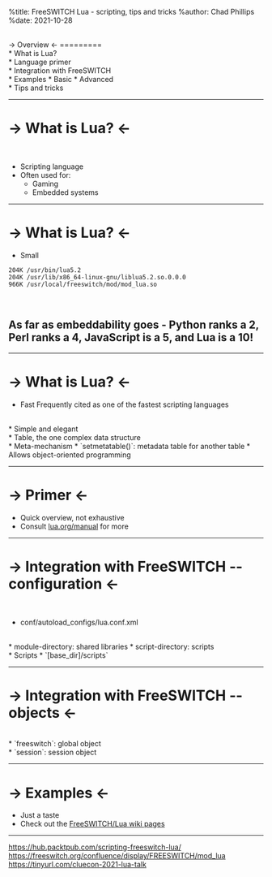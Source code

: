 %title: FreeSWITCH Lua - scripting, tips and tricks
%author: Chad Phillips
%date: 2021-10-28


<br>
-> Overview <-
=========

<br>
* What is Lua?
<br>
* Language primer
<br>
* Integration with FreeSWITCH
<br>
* Examples
  * Basic
  * Advanced
<br>
* Tips and tricks

----

-> What is Lua? <-
=========
<br>

* Scripting language
* Often used for:
  * Gaming
  * Embedded systems

----

-> What is Lua? <-
=========
* Small


```
204K /usr/bin/lua5.2
204K /usr/lib/x86_64-linux-gnu/liblua5.2.so.0.0.0
966K /usr/local/freeswitch/mod/mod_lua.so
```
<br>

## As far as embeddability goes - Python ranks a 2, Perl ranks a 4, JavaScript is a 5, and Lua is a 10!

----

-> What is Lua? <-
=========
* Fast
  Frequently cited as one of the fastest scripting languages
<br>
* Simple and elegant
<br>
  * Table, the one complex data structure
<br>
  * Meta-mechanism
    * `setmetatable()`: metadata table for another table
    * Allows object-oriented programming

----

-> Primer <-
=========

* Quick overview, not exhaustive
* Consult [lua.org/manual](https://www.lua.org/manual/) for more

----

->  Integration with FreeSWITCH -- configuration <-
=========

<br>

* conf/autoload_configs/lua.conf.xml
<br>
  * module-directory: shared libraries
  * script-directory: scripts
<br>
* Scripts
  * `[base_dir]/scripts`

----

->  Integration with FreeSWITCH -- objects <-
=========

<br>
* `freeswitch`: global object
<br>
* `session`: session object

----

->  Examples <-
=========

* Just a taste
* Check out the [FreeSWITCH/Lua wiki pages](https://freeswitch.org/confluence/display/FREESWITCH/mod_lua)

----

https://hub.packtpub.com/scripting-freeswitch-lua/
https://freeswitch.org/confluence/display/FREESWITCH/mod_lua
https://tinyurl.com/cluecon-2021-lua-talk
